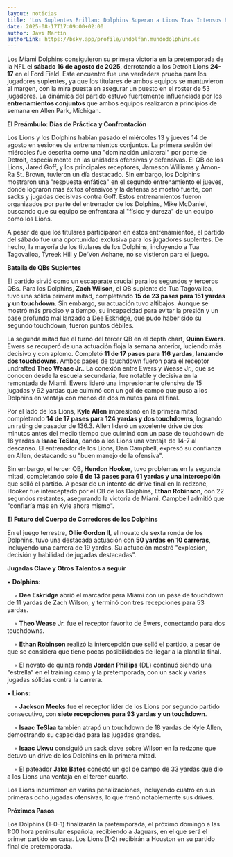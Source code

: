 ```yaml
---
layout: noticias
title: 'Los Suplentes Brillan: Dolphins Superan a Lions Tras Intensos Entrenamientos Conjuntos'
date: 2025-08-17T17:09:00+02:00
author: Javi Martín
authorLink: https://bsky.app/profile/undolfan.mundodolphins.es
---
```

Los Miami Dolphins consiguieron su primera victoria en la pretemporada de la NFL el **sábado 16 de agosto de 2025**, derrotando a los Detroit Lions **24-17** en el Ford Field. Este encuentro fue una verdadera prueba para los jugadores suplentes, ya que los titulares de ambos equipos se mantuvieron al margen, con la mira puesta en asegurar un puesto en el roster de 53 jugadores. La dinámica del partido estuvo fuertemente influenciada por los **entrenamientos conjuntos** que ambos equipos realizaron a principios de semana en Allen Park, Míchigan.

**El Preámbulo: Días de Práctica y Confrontación**

Los Lions y los Dolphins habían pasado el miércoles 13 y jueves 14 de agosto en sesiones de entrenamientos conjuntos. La primera sesión del miércoles fue descrita como una "dominación unilateral" por parte de Detroit, especialmente en las unidades ofensivas y defensivas. El QB de los Lions, Jared Goff, y los principales receptores, Jameson Williams y Amon-Ra St. Brown, tuvieron un día destacado. Sin embargo, los Dolphins mostraron una "respuesta enfática" en el segundo entrenamiento el jueves, donde lograron más éxitos ofensivos y la defensa se mostró fuerte, con sacks y jugadas decisivas contra Goff. Estos entrenamientos fueron organizados por parte del entrenador de los Dolphins, Mike McDaniel, buscando que su equipo se enfrentara al "físico y dureza" de un equipo como los Lions.

A pesar de que los titulares participaron en estos entrenamientos, el partido del sábado fue una oportunidad exclusiva para los jugadores suplentes. De hecho, la mayoría de los titulares de los Dolphins, incluyendo a Tua Tagovailoa, Tyreek Hill y De'Von Achane, no se vistieron para el juego.

**Batalla de QBs Suplentes**

El partido sirvió como un escaparate crucial para los segundos y terceros QBs. Para los Dolphins, **Zach Wilson**, el QB suplente de Tua Tagovailoa, tuvo una sólida primera mitad, completando **15 de 23 pases para 151 yardas y un touchdown**. Sin embargo, su actuación tuvo altibajos. Aunque se mostró más preciso y a tiempo, su incapacidad para evitar la presión y un pase profundo mal lanzado a Dee Eskridge, que pudo haber sido su segundo touchdown, fueron puntos débiles. 

La segunda mitad fue el turno del tercer QB en el depth chart, **Quinn Ewers**. Ewers se recuperó de una actuación floja la semana anterior, luciendo más decisivo y con aplomo. Completó **11 de 17 pases para 116 yardas, lanzando dos touchdowns**. Ambos pases de touchdown fueron para el receptor undrafted **Theo Wease Jr.**. La conexión entre Ewers y Wease Jr., que se conocen desde la escuela secundaria, fue notable y decisiva en la remontada de Miami. Ewers lideró una impresionante ofensiva de 15 jugadas y 92 yardas que culminó con un gol de campo que puso a los Dolphins en ventaja con menos de dos minutos para el final.

Por el lado de los Lions, **Kyle Allen** impresionó en la primera mitad, completando **14 de 17 pases para 124 yardas y dos touchdowns**, logrando un rating de pasador de 136.3. Allen lideró un excelente drive de dos minutos antes del medio tiempo que culminó con un pase de touchdown de 18 yardas a **Isaac TeSlaa**, dando a los Lions una ventaja de 14-7 al descanso. El entrenador de los Lions, Dan Campbell, expresó su confianza en Allen, destacando su "buen manejo de la ofensiva".

Sin embargo, el tercer QB, **Hendon Hooker**, tuvo problemas en la segunda mitad, completando solo **6 de 13 pases para 61 yardas y una intercepción** que selló el partido. A pesar de un intento de drive final en la redzone, Hooker fue interceptado por el CB de los Dolphins, **Ethan Robinson**, con 22 segundos restantes, asegurando la victoria de Miami. Campbell admitió que "confiaría más en Kyle ahora mismo".

**El Futuro del Cuerpo de Corredores de los Dolphins**

En el juego terrestre, **Ollie Gordon II**, el novato de sexta ronda de los Dolphins, tuvo una destacada actuación con **50 yardas en 10 carreras**, incluyendo una carrera de 19 yardas. Su actuación mostró "explosión, decisión y habilidad de jugadas destacadas". 

**Jugadas Clave y Otros Talentos a seguir**

• **Dolphins:**

    ◦ **Dee Eskridge** abrió el marcador para Miami con un pase de touchdown de 11 yardas de Zach Wilson, y terminó con tres recepciones para 53 yardas.

    ◦ **Theo Wease Jr.** fue el receptor favorito de Ewers, conectando para dos touchdowns.

    ◦ **Ethan Robinson** realizó la intercepción que selló el partido, a pesar de que se considera que tiene pocas posibilidades de llegar a la plantilla final.

    ◦ El novato de quinta ronda **Jordan Phillips** (DL) continuó siendo una "estrella" en el training camp y la pretemporada, con un sack y varias jugadas sólidas contra la carrera.

• **Lions:**

    ◦ **Jackson Meeks** fue el receptor líder de los Lions por segundo partido consecutivo, con **siete recepciones para 93 yardas y un touchdown**.

    ◦ **Isaac TeSlaa** también atrapó un touchdown de 18 yardas de Kyle Allen, demostrando su capacidad para las jugadas grandes.

    ◦ **Isaac Ukwu** consiguió un sack clave sobre Wilson en la redzone que detuvo un drive de los Dolphins en la primera mitad.

    ◦ El pateador **Jake Bates** conectó un gol de campo de 33 yardas que dio a los Lions una ventaja en el tercer cuarto.

Los Lions incurrieron en varias penalizaciones, incluyendo cuatro en sus primeras ocho jugadas ofensivas, lo que frenó notablemente sus drives.

**Próximos Pasos**

Los Dolphins (1-0-1) finalizarán la pretemporada, el próximo domingo a las 1:00 hora peninsular española, recibiendo a Jaguars, en el que será el primer partido en casa. Los Lions (1-2) recibirán a Houston en su partido final de pretemporada.
